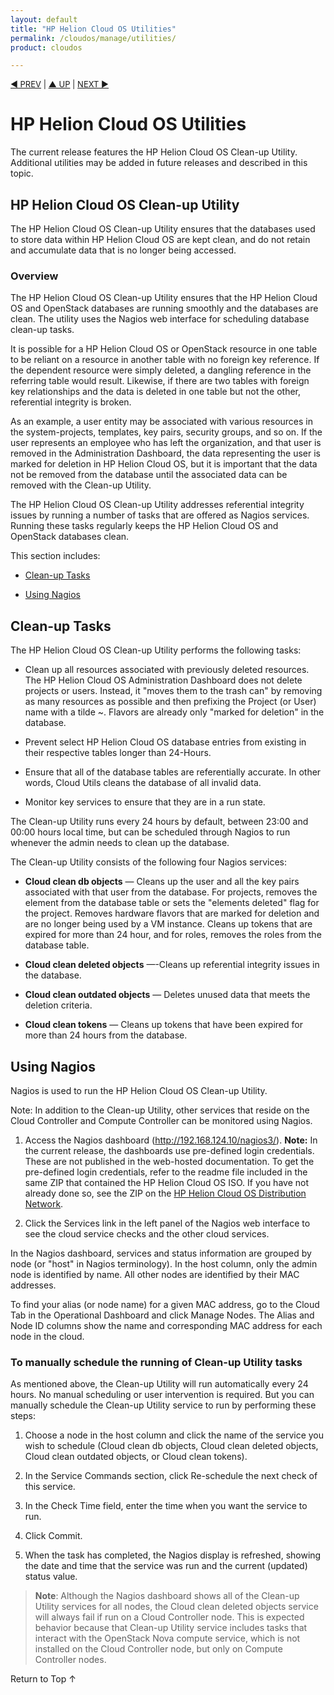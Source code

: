 ```yaml
---
layout: default
title: "HP Helion Cloud OS Utilities"
permalink: /cloudos/manage/utilities/
product: cloudos

---
```


<script>

function PageRefresh {
onLoad="window.refresh"
}

PageRefresh();

</script>


<p style="font-size: small;"> <a href="/cloudos/manage/">&#9664; PREV</a> | <a href="/cloudos/manage/">&#9650; UP</a> | <a href="/cloudos/manage/troubleshooting/">NEXT &#9654;</a> </p>

# HP Helion Cloud OS Utilities

The current release features the HP Helion Cloud OS Clean-up Utility. Additional utilities may be added in future releases and described in this topic.

## HP Helion Cloud OS Clean-up Utility
 
The HP Helion Cloud OS Clean-up Utility ensures that the databases used to store data within HP Helion Cloud OS are kept clean, 
and do not retain and accumulate data that is no longer being accessed. 

### Overview

The HP Helion Cloud OS Clean-up Utility ensures that the HP Helion Cloud OS and OpenStack databases are running smoothly and the databases are clean. 
The utility uses the Nagios web interface for scheduling database clean-up tasks.

It is possible for a HP Helion Cloud OS or OpenStack resource in one table to be reliant on a resource in another table with 
no foreign key reference. If the dependent resource were simply deleted, a dangling reference in the referring table 
would result. Likewise, if there are two tables with foreign key relationships and the data is deleted in one table 
but not the other, referential integrity is broken. 

As an example, a user entity may be associated with various resources in the system-projects, templates, key pairs, security groups, 
and so on. If the user represents an employee who has left the organization, and that user is removed in the Administration Dashboard, 
the data representing the user is marked for deletion in HP Helion Cloud OS, but it is important that the data not be removed from the 
database until the associated data can be removed with the Clean-up Utility.

The HP Helion Cloud OS Clean-up Utility addresses referential integrity issues by running a number of tasks that are offered as 
Nagios services. Running these tasks regularly keeps the HP Helion Cloud OS and OpenStack databases clean. 

This section includes:

* [Clean-up Tasks](#clean-up-tasks)

* [Using Nagios](#using-nagios)


## Clean-up Tasks

The HP Helion Cloud OS Clean-up Utility performs the following tasks:

* Clean up all resources associated with previously deleted resources. The HP Helion Cloud OS Administration Dashboard does not 
delete projects or users. Instead, it "moves them to the trash can" by removing as many resources as possible and then 
prefixing the Project (or User) name with a tilde ~. Flavors are already only "marked for deletion" in the database.

* Prevent select HP Helion Cloud OS database entries from existing in their respective tables longer than 24-Hours.

* Ensure that all of the database tables are referentially accurate. In other words, Cloud Utils cleans the database of all invalid data.

* Monitor key services to ensure that they are in a run state.

The Clean-up Utility runs every 24 hours by default, between 23:00 and 00:00 hours local time, but can be scheduled 
through Nagios to run whenever the admin needs to clean up the database.

The Clean-up Utility consists of the following four Nagios services:

* **Cloud clean db objects** &mdash; Cleans up the user and all the key pairs associated with that user from the database. 
For projects, removes the element from the database table or sets the "elements deleted" flag for the project. 
Removes hardware flavors that are marked for deletion and are no longer being used by a VM instance. 
Cleans up tokens that are expired for more than 24 hour, and for roles, removes the roles from the database table.

* **Cloud clean deleted objects** &mdash;-Cleans up referential integrity issues in the database.

* **Cloud clean outdated objects** &mdash; Deletes unused data that meets the deletion criteria.

* **Cloud clean tokens** &mdash; Cleans up tokens that have been expired for more than 24 hours from the database.


## Using Nagios

Nagios is used to run the HP Helion Cloud OS Clean-up Utility. 

Note: In addition to the Clean-up Utility, other services that reside on the Cloud Controller and Compute Controller 
can be monitored using Nagios. 

1.	Access the Nagios dashboard (http://192.168.124.10/nagios3/). **Note:** In the current release, the dashboards use pre-defined login credentials. These are not published in the web-hosted documentation. To get the pre-defined login credentials, refer to the readme file included in the same ZIP that contained the HP Helion Cloud OS ISO. 
If you have not already done so, see the ZIP on the <a href="https://cloudos.hpwsportal.com" target="codn">HP Helion Cloud OS Distribution Network</a>. 

2.	Click the Services link in the left panel of the Nagios web interface to see the cloud service checks and the other cloud services. 

In the Nagios dashboard, services and  status information are grouped by node (or "host" in Nagios terminology). 
In the host column, only the admin node is identified by name. All other nodes are identified by their MAC addresses. 

To find your alias (or node name) for a given MAC address, go to the Cloud Tab in the Operational Dashboard and click Manage Nodes. 
The Alias and Node ID columns show the name and corresponding MAC address for each node in the cloud. 


### To manually schedule the running of Clean-up Utility tasks

As mentioned above, the Clean-up Utility will run automatically every 24 hours. 
No manual scheduling or user intervention is required. But you can manually schedule the Clean-up Utility service to run by 
performing these steps:

1.	Choose a node in the host column and click the name of the service you wish to schedule (Cloud clean db objects, Cloud clean deleted objects, Cloud clean outdated objects, or Cloud clean tokens). 

2.	In the Service Commands section, click Re-schedule the next check of this service.

3.	In the Check Time field, enter the time when you want the service to run.

4.	Click Commit.

5.	When the task has completed, the Nagios display is refreshed, showing the date and time that the service was run and the current (updated) status value. 

> **Note**: Although the Nagios dashboard shows all of the Clean-up Utility services for all nodes, 
the Cloud clean deleted objects service will always fail if run on a Cloud Controller node. This is expected behavior 
because that Clean-up Utility service includes tasks that interact with the OpenStack Nova compute service, 
which is not installed on the Cloud Controller node, but only on Compute Controller nodes.
 
<a href="#top" style="padding:14px 0px 14px 0px; text-decoration: none;"> Return to Top &#8593; </a>

